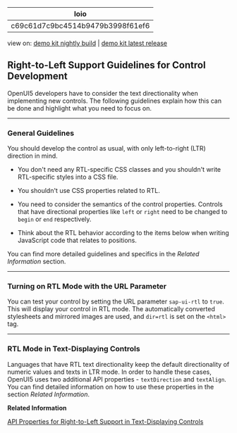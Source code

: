 <!-- loioc69c61d7c9bc4514b9479b3998f61ef6 -->

| loio |
| -----|
| c69c61d7c9bc4514b9479b3998f61ef6 |

<div id="loio">

view on: [demo kit nightly build](https://openui5nightly.hana.ondemand.com/#/topic/c69c61d7c9bc4514b9479b3998f61ef6) | [demo kit latest release](https://openui5.hana.ondemand.com/#/topic/c69c61d7c9bc4514b9479b3998f61ef6)</div>

## Right-to-Left Support Guidelines for Control Development

OpenUI5 developers have to consider the text directionality when implementing new controls. The following guidelines explain how this can be done and highlight what you need to focus on.

***

### General Guidelines

You should develop the control as usual, with only left-to-right \(LTR\) direction in mind.

-   You don't need any RTL-specific CSS classes and you shouldn't write RTL-specific styles into a CSS file.

-   You shouldn't use CSS properties related to RTL.

-   You need to consider the semantics of the control properties. Controls that have directional properties like `left` or `right` need to be changed to `begin` or `end` respectively.

-   Think about the RTL behavior according to the items below when writing JavaScript code that relates to positions.


You can find more detailed guidelines and specifics in the *Related Information* section.

***

### Turning on RTL Mode with the URL Parameter

You can test your control by setting the URL parameter `sap-ui-rtl` to `true`. This will display your control in RTL mode. The automatically converted stylesheets and mirrored images are used, and `dir=rtl` is set on the `<html>` tag.

***

### RTL Mode in Text-Displaying Controls

Languages that have RTL text directionality keep the default directionality of numeric values and texts in LTR mode. In order to handle these cases, OpenUI5 uses two additional API properties - `textDirection` and `textAlign`. You can find detailed information on how to use these properties in the section *Related Information*.

**Related Information**  


[API Properties for Right-to-Left Support in Text-Displaying Controls](API_Properties_for_Right_to_Left_Support_in_Text_Displaying_Controls_7e7cd0a.md "Languages with right-to-left (RTL) text directionality keep the default directionality of numeric values and texts in left-to-right (LTR) mode. To ensure correct handling, two API properties have been introduced - textDirection and textAlign.")

